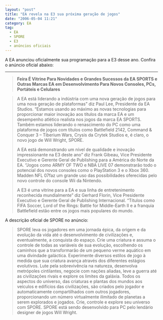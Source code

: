 ```yaml
---
layout: "post"
title: "EA revela na E3 sua próxima geração de jogos"
date: "2006-05-04 11:21"
category: EA
tag:
  - EA
  - SPORE
  - E3
  - anúncios oficiais
---
```


A EA anunciou oficialmente sua programação para a E3 desse ano. Confira o anúncio oficial abaixo:

---

> **Feira É Vitrine Para Novidades e Grandes Sucessos da EA SPORTS e Outras Marcas EA em Desenvolvimento Para Novos Consoles, PCs, Portáteis e Celulares**

> A EA está liderando a indústria com uma nova geração de jogos para uma nova geração de plataformas” diz Paul Lee, Presidente da EA Studios. “Estamos usando ao máximo as novas tecnologias para proporcionar maior inovação aos títulos da marca EA e um desempenho atlético realista nos jogos da marca EA SPORTS. Também estamos liderando o renascimento do PC como uma plataforma de jogos com títulos como Battlefield 2142, Command & Conquer 3 – Tiberium Wars, Crysis da Crytek Studios e, é claro, o novo jogo de Will Wright, SPORE.
>
> A EA está demonstrando um nível de qualidade e inovação impressionante na E3 deste ano” diz Frank Gibeau, Vice Presidente Executivo e Gerente Geral de Publishing para a América do Norte da EA. “Jogos como ARMY OF TWO e NBA LIVE 07 demonstrarão todo o potencial dos novos consoles como o PlayStation 3 e o Xbox 360. Madden NFL 07faz um grande uso das possibilidades oferecidas pelo novo controle do console Wii da Nintendo.
>
> A E3 é uma vitrine para a EA e sua linha de entretenimento reconhecida mundialmente” diz Gerhard Florin, Vice Presidente Executivo e Gerente Geral de Publishing Internacional. “Títulos como FIFA Soccer, Lord of the Rings: Battle for Middle-Earth II e a franquia Battlefield estão entre os jogos mais populares do mundo.

A descrição oficial de SPORE no anúncio:

> SPORE leva os jogadores em uma jornada épica, da origem e da evolução da vida até o desenvolvimento de civilizações e, eventualmente, a conquista do espaço. Crie uma criatura e assuma o controle de todas as variáveis de sua evolução, escolhendo os caminhos que a transformarão de um pequeno verme aquático em uma divindade galáctica. Experimente diversos estilos de jogo à medida que sua criatura avança através dos diferentes estágios evolutivos. Lute pela sobrevivência na natureza, desenvolva metrópoles cintilantes, negocie com nações aliadas, leve a guerra até as civilizações rivais e explore os limites da galáxia. Todos os aspectos do universo, das criaturas e plantas dos mundos aos veículos e edifícios das civilizações, são criados pelo jogador e automaticamente compartilhados com outros jogadores, proporcionando um número virtualmente ilimitado de planetas a serem explorados e jogados. Crie, controle e explore seu universo com SPORE. SPORE está sendo desenvolvido para PC pelo lendário designer de jogos Will Wright.
